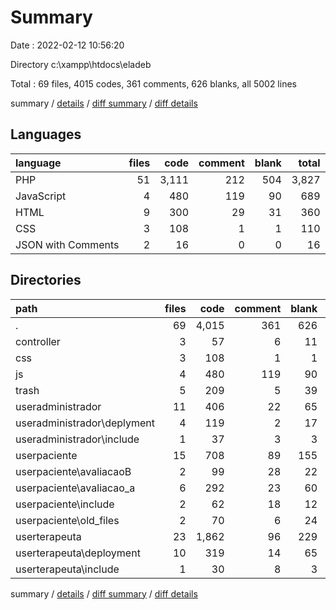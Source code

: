 # Summary

Date : 2022-02-12 10:56:20

Directory c:\xampp\htdocs\eladeb

Total : 69 files,  4015 codes, 361 comments, 626 blanks, all 5002 lines

summary / [details](details.md) / [diff summary](diff.md) / [diff details](diff-details.md)

## Languages
| language | files | code | comment | blank | total |
| :--- | ---: | ---: | ---: | ---: | ---: |
| PHP | 51 | 3,111 | 212 | 504 | 3,827 |
| JavaScript | 4 | 480 | 119 | 90 | 689 |
| HTML | 9 | 300 | 29 | 31 | 360 |
| CSS | 3 | 108 | 1 | 1 | 110 |
| JSON with Comments | 2 | 16 | 0 | 0 | 16 |

## Directories
| path | files | code | comment | blank | total |
| :--- | ---: | ---: | ---: | ---: | ---: |
| . | 69 | 4,015 | 361 | 626 | 5,002 |
| controller | 3 | 57 | 6 | 11 | 74 |
| css | 3 | 108 | 1 | 1 | 110 |
| js | 4 | 480 | 119 | 90 | 689 |
| trash | 5 | 209 | 5 | 39 | 253 |
| useradministrador | 11 | 406 | 22 | 65 | 493 |
| useradministrador\deplyment | 4 | 119 | 2 | 17 | 138 |
| useradministrador\include | 1 | 37 | 3 | 3 | 43 |
| userpaciente | 15 | 708 | 89 | 155 | 952 |
| userpaciente\avaliacaoB | 2 | 99 | 28 | 22 | 149 |
| userpaciente\avaliacao_a | 6 | 292 | 23 | 60 | 375 |
| userpaciente\include | 2 | 62 | 18 | 12 | 92 |
| userpaciente\old_files | 2 | 70 | 6 | 24 | 100 |
| userterapeuta | 23 | 1,862 | 96 | 229 | 2,187 |
| userterapeuta\deployment | 10 | 319 | 14 | 65 | 398 |
| userterapeuta\include | 1 | 30 | 8 | 3 | 41 |

summary / [details](details.md) / [diff summary](diff.md) / [diff details](diff-details.md)